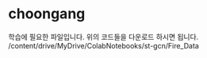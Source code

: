 # choongang
학습에 필요한 파일입니다.
위의 코드들을 다운로드 하시면 됩니다. 
/content/drive/MyDrive/ColabNotebooks/st-gcn/Fire_Data
